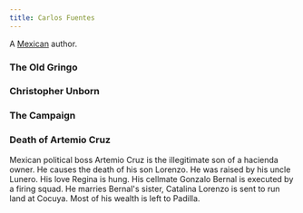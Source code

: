 ```yaml
---
title: Carlos Fuentes
---
```


A [Mexican](../index.html) author.

### The Old Gringo

### Christopher Unborn

### The Campaign

### Death of Artemio Cruz

Mexican political boss Artemio Cruz is the illegitimate son of a hacienda owner. He causes the death of his son Lorenzo. He was raised by his uncle Lunero. His love Regina is hung. His cellmate Gonzalo Bernal is executed by a firing squad. He marries Bernal's sister, Catalina Lorenzo is sent to run land at Cocuya.
 Most of his wealth is left to Padilla.
